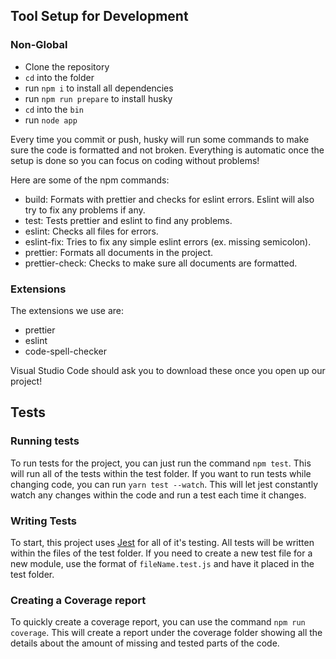 ## Tool Setup for Development

### Non-Global

- Clone the repository
- `cd` into the folder
- run `npm i` to install all dependencies
- run `npm run prepare` to install husky
- `cd` into the `bin`
- run `node app`

Every time you commit or push, husky will run some commands to make sure the code is formatted and not broken.
Everything is automatic once the setup is done so you can focus on coding without problems!

Here are some of the npm commands:

- build: Formats with prettier and checks for eslint errors. Eslint will also try to fix any problems if any.
- test: Tests prettier and eslint to find any problems.
- eslint: Checks all files for errors.
- eslint-fix: Tries to fix any simple eslint errors (ex. missing semicolon).
- prettier: Formats all documents in the project.
- prettier-check: Checks to make sure all documents are formatted.

### Extensions

The extensions we use are:

- prettier
- eslint
- code-spell-checker

Visual Studio Code should ask you to download these once you open up our project!

## Tests

### Running tests

To run tests for the project, you can just run the command `npm test`. This will run all of the tests within the test folder. If you want to run tests while changing code, you can run `yarn test --watch`. This will let jest constantly watch any changes within the code and run a test each time it changes.

### Writing Tests

To start, this project uses [Jest](https://jestjs.io/) for all of it's testing. All tests will be written within the files of the test folder. If you need to create a new test file for a new module, use the format of `fileName.test.js` and have it placed in the test folder.

### Creating a Coverage report

To quickly create a coverage report, you can use the command `npm run coverage`. This will create a report under the coverage folder showing all the details about the amount of missing and tested parts of the code.
